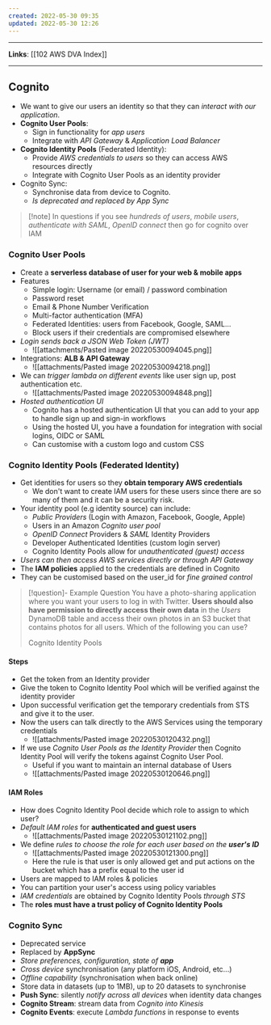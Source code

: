 ```yaml
---
created: 2022-05-30 09:35
updated: 2022-05-30 12:26
---
```

---
**Links**: [[102 AWS DVA Index]]

---
## Cognito
- We want to give our users an identity so that they can *interact with our application*.
- **Cognito User Pools**:
	- Sign in functionality for *app users*
	- Integrate with *API Gateway* & *Application Load Balancer*
- **Cognito Identity Pools** (Federated Identity):
	- Provide *AWS credentials to users* so they can access AWS resources directly
	- Integrate with Cognito User Pools as an identity provider
- Cognito Sync:
	- Synchronise data from device to Cognito.
	- *Is deprecated and replaced by App Sync*

> [!note] In questions if you see *hundreds of users*, *mobile users*, *authenticate with SAML*, *OpenID connect* then go for cognito over IAM

### Cognito User Pools
- Create a **serverless database of user for your web & mobile apps**
- Features
	- Simple login: Username (or email) / password combination
	- Password reset
	- Email & Phone Number Verification
	- Multi-factor authentication (MFA)
	- Federated Identities: users from Facebook, Google, SAML...
	- Block users if their credentials are compromised elsewhere
- *Login sends back a JSON Web Token (JWT)*
	- ![[attachments/Pasted image 20220530094045.png]]
- Integrations: **ALB & API Gateway**
	- ![[attachments/Pasted image 20220530094218.png]]
- We can *trigger lambda on different events* like user sign up, post authentication etc.
	- ![[attachments/Pasted image 20220530094848.png]]
- *Hosted authentication UI*
	- Cognito has a hosted authentication Ul that you can add to your app to handle sign up and sign-in workflows
	- Using the hosted UI, you have a foundation for integration with social logins, OIDC or SAML
	- Can customise with a custom logo and custom CSS

### Cognito Identity Pools (Federated Identity)
- Get identities for users so they **obtain temporary AWS credentials**
	- We don't want to create IAM users for these users since there are so many of them and it can be a security risk.
- Your identity pool (e.g identity source) can include:
	- *Public Providers* (Login with Amazon, Facebook, Google, Apple)
	- Users in an Amazon *Cognito user pool*
	- *OpenID Connect* Providers & *SAML* Identity Providers
	- Developer Authenticated Identities (custom login server)
	- Cognito Identity Pools allow for *unauthenticated (guest) access*
- *Users can then access AWS services directly or through API Gateway*
- The **IAM policies** applied to the credentials are defined in Cognito
- They can be customised based on the user_id for *fine grained control*

> [!question]- Example Question
> You have a photo-sharing application where you want your users to log in with Twitter. **Users should also have permission to directly access their own data** in the _Users_ DynamoDB table and access their own photos in an S3 bucket that contains photos for all users. Which of the following you can use?
> 
> Cognito Identity Pools 

#### Steps
- Get the token from an Identity provider
- Give the token to Cognito Identity Pool which will be verified against the identity provider
- Upon successful verification get the temporary credentials from STS and give it to the user.
- Now the users can talk directly to the AWS Services using the temporary credentials
	- ![[attachments/Pasted image 20220530120432.png]]
- If we use *Cognito User Pools as the Identity Provider* then Cognito Identity Pool will verify the tokens against Cognito User Pool. 
	- Useful if you want to maintain an internal database of Users
	- ![[attachments/Pasted image 20220530120646.png]]

#### IAM Roles
- How does Cognito Identity Pool decide which role to assign to which user?
- *Default IAM roles* for **authenticated and guest users**
	- ![[attachments/Pasted image 20220530121102.png]]
- We define _rules to choose the role for each user based on the **user's ID**_
	- ![[attachments/Pasted image 20220530121300.png]]
	- Here the rule is that user is only allowed get and put actions on the bucket which has a prefix equal to the user id
- Users are mapped to IAM roles & policies
- You can partition your user's access using policy variables
- *lAM credentials* are obtained by Cognito Identity Pools *through STS*
- The **roles must have a trust policy of Cognito Identity Pools**

### Cognito Sync
- Deprecated service
- Replaced by **AppSync**
- _Store preferences, configuration, state of **app**_
- *Cross device* synchronisation (any platform iOS, Android, etc...)
- *Offline capability* (synchronisation when back online)
- Store data in datasets (up to 1MB), up to 20 datasets to synchronise
- **Push Sync**: silently *notify across all devices* when identity data changes
- **Cognito Stream**: stream data from *Cognito into Kinesis*
- **Cognito Events**: execute *Lambda functions* in response to events 